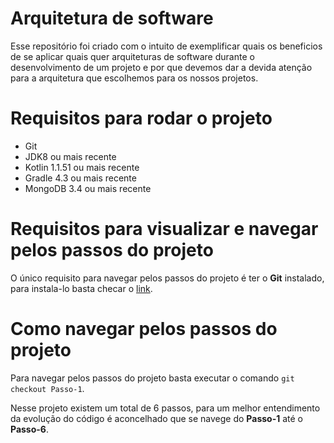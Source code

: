 # Arquitetura de software

Esse repositório foi criado com o intuito de exemplificar quais os beneficios de
se aplicar quais quer arquiteturas de software durante o desenvolvimento de um
projeto e por que devemos dar a devida atenção para a arquitetura que escolhemos
para os nossos projetos.

# Requisitos para rodar o projeto

* Git
* JDK8 ou mais recente
* Kotlin 1.1.51 ou mais recente
* Gradle 4.3 ou mais recente
* MongoDB 3.4 ou mais recente

# Requisitos para visualizar e navegar pelos passos do projeto

O único requisito para navegar pelos passos do projeto é ter o **Git** instalado, para instala-lo basta checar o [link](https://git-scm.com/book/pt-br/v1/Primeiros-passos-Instalando-Git).

# Como navegar pelos passos do projeto

Para navegar pelos passos do projeto basta executar o comando
```git checkout Passo-1```.

Nesse projeto existem um total de 6 passos, para um melhor entendimento da evolução
do código é aconcelhado que se navege do **Passo-1** até o **Passo-6**.
